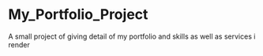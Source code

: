 # My_Portfolio_Project
A small project of giving detail of my portfolio and skills as well as services i render
